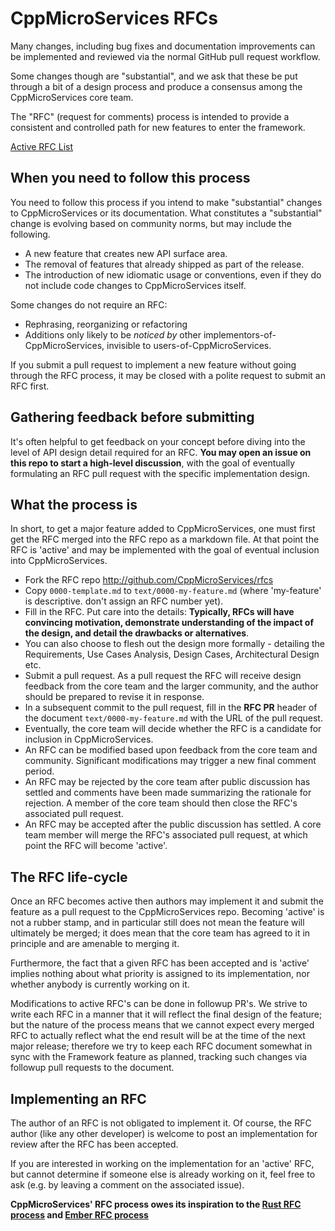 # CppMicroServices RFCs

Many changes, including bug fixes and documentation improvements can be
implemented and reviewed via the normal GitHub pull request workflow.

Some changes though are "substantial", and we ask that these be put
through a bit of a design process and produce a consensus among the
CppMicroServices core team.

The "RFC" (request for comments) process is intended to provide a
consistent and controlled path for new features to enter the framework.

[Active RFC List](https://github.com/CppMicroServices/rfcs/pulls)

## When you need to follow this process

You need to follow this process if you intend to make "substantial"
changes to CppMicroServices or its documentation. What constitutes a
"substantial" change is evolving based on community norms, but may
include the following.

   - A new feature that creates new API surface area.
   - The removal of features that already shipped as part of the release.
   - The introduction of new idiomatic usage or conventions, even if they
     do not include code changes to CppMicroServices itself.

Some changes do not require an RFC:

   - Rephrasing, reorganizing or refactoring
   - Additions only likely to be _noticed by_ other implementors-of-CppMicroServices,
invisible to users-of-CppMicroServices.

If you submit a pull request to implement a new feature without going
through the RFC process, it may be closed with a polite request to
submit an RFC first.

## Gathering feedback before submitting

It's often helpful to get feedback on your concept before diving into the
level of API design detail required for an RFC. **You may open an
issue on this repo to start a high-level discussion**, with the goal of
eventually formulating an RFC pull request with the specific implementation
design.

## What the process is

In short, to get a major feature added to CppMicroServices, one must first get the
RFC merged into the RFC repo as a markdown file. At that point the RFC
is 'active' and may be implemented with the goal of eventual inclusion
into CppMicroServices.

* Fork the RFC repo http://github.com/CppMicroServices/rfcs
* Copy `0000-template.md` to `text/0000-my-feature.md` (where
'my-feature' is descriptive. don't assign an RFC number yet).
* Fill in the RFC. Put care into the details: **Typically, RFCs will have
convincing motivation, demonstrate understanding of the impact of the design,
and detail the drawbacks or alternatives**.
* You can also choose to flesh out the design more formally - detailing the
Requirements, Use Cases Analysis, Design Cases, Architectural Design etc.
* Submit a pull request. As a pull request the RFC will receive design
feedback from the core team and the larger community, and the author should
be prepared to revise it in response.
* In a subsequent commit to the pull request, fill in the **RFC PR** header
of the document `text/0000-my-feature.md` with the URL of the pull request.
* Eventually, the core team will decide whether the RFC is a candidate
for inclusion in CppMicroServices.
* An RFC can be modified based upon feedback from the core team and community.
Significant modifications may trigger a new final comment period.
* An RFC may be rejected by the core team after public discussion has settled
and comments have been made summarizing the rationale for rejection. A member of
the core team should then close the RFC's associated pull request.
* An RFC may be accepted after the public discussion has settled. A core team
member will merge the RFC's associated pull request, at which point the RFC will
become 'active'.

## The RFC life-cycle

Once an RFC becomes active then authors may implement it and submit the
feature as a pull request to the CppMicroServices repo. Becoming 'active'
is not a rubber stamp, and in particular still does not mean the feature will
ultimately be merged; it does mean that the core team has agreed to it in
principle and are amenable to merging it.

Furthermore, the fact that a given RFC has been accepted and is
'active' implies nothing about what priority is assigned to its
implementation, nor whether anybody is currently working on it.

Modifications to active RFC's can be done in followup PR's. We strive
to write each RFC in a manner that it will reflect the final design of
the feature; but the nature of the process means that we cannot expect
every merged RFC to actually reflect what the end result will be at
the time of the next major release; therefore we try to keep each RFC
document somewhat in sync with the Framework feature as planned,
tracking such changes via followup pull requests to the document.

## Implementing an RFC

The author of an RFC is not obligated to implement it. Of course, the
RFC author (like any other developer) is welcome to post an
implementation for review after the RFC has been accepted.

If you are interested in working on the implementation for an 'active'
RFC, but cannot determine if someone else is already working on it,
feel free to ask (e.g. by leaving a comment on the associated issue).

**CppMicroServices' RFC process owes its inspiration to the [Rust RFC process] and [Ember RFC process]**

[Rust RFC process]: https://github.com/rust-lang/rfcs
[Ember RFC process]: https://github.com/emberjs/rfcs

